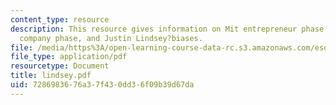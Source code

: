 ```yaml
---
content_type: resource
description: This resource gives information on Mit entrepreneur phase, large tech
  company phase, and Justin Lindsey?biases.
file: /media/https%3A/open-learning-course-data-rc.s3.amazonaws.com/esd-342-advanced-system-architecture-spring-2006/7286983676a37f430dd36f09b39d67da_lindsey.pdf
file_type: application/pdf
resourcetype: Document
title: lindsey.pdf
uid: 72869836-76a3-7f43-0dd3-6f09b39d67da
---
```


